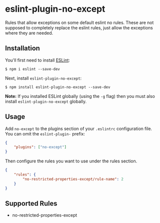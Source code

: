 # eslint-plugin-no-except

Rules that allow exceptions on some default eslint no rules. These are not supposed to completely replace the eslint rules, just allow the exceptions where they are needed.

## Installation

You'll first need to install [ESLint](http://eslint.org):

```
$ npm i eslint --save-dev
```

Next, install `eslint-plugin-no-except`:

```
$ npm install eslint-plugin-no-except --save-dev
```

**Note:** If you installed ESLint globally (using the `-g` flag) then you must also install `eslint-plugin-no-except` globally.

## Usage

Add `no-except` to the plugins section of your `.eslintrc` configuration file. You can omit the `eslint-plugin-` prefix:

```json
{
    "plugins": ["no-except"]
}
```

Then configure the rules you want to use under the rules section.

```json
{
    "rules": {
        "no-restricted-properties-except/rule-name": 2
    }
}
```

## Supported Rules

-   no-restricted-properties-except
